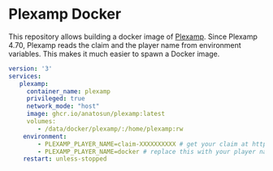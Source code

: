 # Plexamp Docker

This repository allows building a docker image of [Plexamp](https://plexamp.com/). Since Plexamp 4.70, Plexamp reads the claim and the player name from environment variables. This makes it much easier to spawn a Docker image.

```yaml
version: '3'
services:
   plexamp:
     container_name: plexamp 
     privileged: true
     network_mode: "host" 
     image: ghcr.io/anatosun/plexamp:latest
     volumes: 
        - /data/docker/plexamp/:/home/plexamp:rw 
    environment:
        - PLEXAMP_PLAYER_NAME=claim-XXXXXXXXXX # get your claim at https://www.plex.tv/claim/
        - PLEXAMP_PLAYER_NAME=docker # replace this with your player name
    restart: unless-stopped
```

